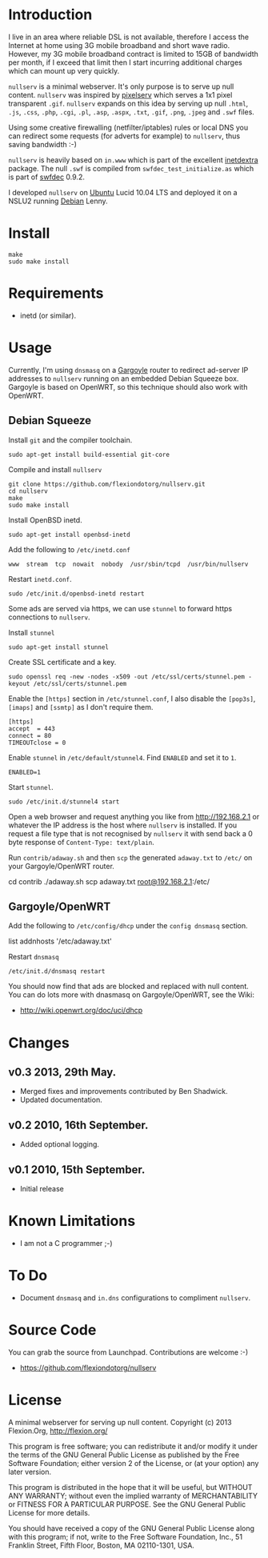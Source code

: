 # Introduction

I live in an area where reliable DSL is not available, therefore I access the
Internet at home using 3G mobile broadband and short wave radio. However, my 3G
mobile broadband contract is limited to 15GB of bandwidth per month, if I exceed
that limit then I start incurring additional charges which can mount up very
quickly.

`nullserv` is a minimal webserver. It's only purpose is to serve up null content.
`nullserv` was inspired by [pixelserv](http://proxytunnel.sourceforge.net/pixelserv.php)
which serves a 1x1 pixel transparent `.gif`. `nullserv` expands on this idea by
serving up null `.html`, `.js`, `.css`, `.php`, `.cgi`, `.pl`, `.asp`, `.aspx`,
`.txt`, `.gif`, `.png`, `.jpeg` and `.swf` files.

Using some creative firewalling (netfilter/iptables) rules or local DNS you can
redirect some requests (for adverts for example) to `nullserv`, thus saving
bandwidth :-)

`nullserv` is heavily based on `in.www` which is part of the excellent
[inetdextra](http://inetdxtra.sourceforge.net/) package. The null `.swf`
is compiled from `swfdec_test_initialize.as` which is part of
[swfdec](http://swfdec.freedesktop.org) 0.9.2.

I developed `nullserv` on [Ubuntu](http://www.ubuntu.com) Lucid 10.04 LTS and
deployed it on a NSLU2 running [Debian](http://www.debian.org) Lenny.

# Install

    make
    sudo make install

# Requirements

  * inetd (or similar).

# Usage

Currently, I'm using `dnsmasq` on a [Gargoyle](http://www.gargoyle-router.com/)
router to redirect ad-server IP addresses to `nullserv` running on an embedded Debian
Squeeze box. Gargoyle is based on OpenWRT, so this technique should also work with
OpenWRT.

## Debian Squeeze

Install `git` and the compiler toolchain.

    sudo apt-get install build-essential git-core

Compile and install `nullserv`

    git clone https://github.com/flexiondotorg/nullserv.git
    cd nullserv
    make
    sudo make install

Install OpenBSD inetd.

    sudo apt-get install openbsd-inetd

Add the following to `/etc/inetd.conf`

    www  stream  tcp  nowait  nobody  /usr/sbin/tcpd  /usr/bin/nullserv

Restart `inetd.conf`.

    sudo /etc/init.d/openbsd-inetd restart

Some ads are served via https, we can use `stunnel` to forward https 
connections to `nullserv`.

Install `stunnel`

    sudo apt-get install stunnel

Create SSL certificate and a key.

    sudo openssl req -new -nodes -x509 -out /etc/ssl/certs/stunnel.pem -keyout /etc/ssl/certs/stunnel.pem

Enable the `[https]` section in `/etc/stunnel.conf`, I also disable the `[pop3s]`,
`[imaps]` and `[ssmtp]` as I don't require them.

    [https]
    accept  = 443
    connect = 80
    TIMEOUTclose = 0

Enable `stunnel` in `/etc/default/stunnel4`. Find `ENABLED` and set it to `1`.

    ENABLED=1

Start `stunnel`.

    sudo /etc/init.d/stunnel4 start

Open a web browser and request anything you like from http://192.168.2.1 or
whatever the IP address is the host where `nullserv` is installed. If you
request a file type that is not recognised by `nullserv` it with send back a 0
byte response of `Content-Type: text/plain`.

Run `contrib/adaway.sh` and then `scp` the generated `adaway.txt` to `/etc/` 
on your Gargoyle/OpenWRT router.

  cd contrib
  ./adaway.sh
  scp adaway.txt root@192.168.2.1:/etc/  

## Gargoyle/OpenWRT

Add the following to `/etc/config/dhcp` under the `config dnsmasq` section.

   list addnhosts '/etc/adaway.txt'
   
Restart `dnsmasq`

    /etc/init.d/dnsmasq restart

You should now find that ads are blocked and replaced with null content.
You can do lots more with dnasmasq on Gargoyle/OpenWRT, see the Wiki:

  * <http://wiki.openwrt.org/doc/uci/dhcp>

# Changes

## v0.3 2013, 29th May.

  * Merged fixes and improvements contributed by Ben Shadwick.
  * Updated documentation.

## v0.2 2010, 16th September.

  * Added optional logging.

## v0.1 2010, 15th September.

  * Initial release

# Known Limitations

  * I am not a C programmer ;-)

# To Do

  * Document `dnsmasq` and `in.dns` configurations to compliment `nullserv`.

# Source Code

You can grab the source from Launchpad. Contributions are welcome :-)

  * https://github.com/flexiondotorg/nullserv

# License

A minimal webserver for serving up null content.
Copyright (c) 2013 Flexion.Org, http://flexion.org/

This program is free software; you can redistribute it and/or
modify it under the terms of the GNU General Public License
as published by the Free Software Foundation; either version 2
of the License, or (at your option) any later version.

This program is distributed in the hope that it will be useful,
but WITHOUT ANY WARRANTY; without even the implied warranty of
MERCHANTABILITY or FITNESS FOR A PARTICULAR PURPOSE.  See the
GNU General Public License for more details.

You should have received a copy of the GNU General Public License
along with this program; if not, write to the Free Software
Foundation, Inc., 51 Franklin Street, Fifth Floor, Boston, MA  02110-1301, USA.
